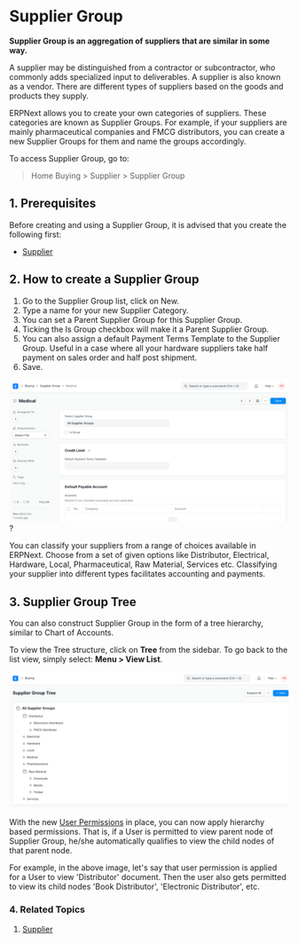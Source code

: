 
# Supplier Group



**Supplier Group is an aggregation of suppliers that are similar in some way.**


A supplier may be distinguished from a contractor or subcontractor, who
commonly adds specialized input to deliverables. A supplier is also known as a
vendor. There are different types of suppliers based on the goods and
products they supply.


ERPNext allows you to create your own categories of suppliers. These
categories are known as Supplier Groups. For example, if your suppliers are
mainly pharmaceutical companies and FMCG distributors, you can create a new
Supplier Groups for them and name the groups accordingly.


To access Supplier Group, go to:
> Home Buying > Supplier > Supplier Group


## 1. Prerequisites


Before creating and using a Supplier Group, it is advised that you create the following first:


* [Supplier](/docs/en/buying/supplier)


## 2. How to create a Supplier Group


1. Go to the Supplier Group list, click on New.
2. Type a name for your new Supplier Category.
3. You can set a Parent Supplier Group for this Supplier Group.
4. Ticking the Is Group checkbox will make it a Parent Supplier Group.
5. You can also assign a default Payment Terms Template to the Supplier Group. Useful in a case where all your hardware suppliers take half payment on sales order and half post shipment.
6. Save.


![Supplier Group](/files/supplier-group.png)?


You can classify your suppliers from a range of choices available in ERPNext.
Choose from a set of given options like Distributor, Electrical, Hardware, Local, Pharmaceutical, Raw Material, Services etc. Classifying your supplier into different types facilitates accounting and payments.


## 3. Supplier Group Tree


You can also construct Supplier Group in the form of a tree hierarchy, similar
to Chart of Accounts.


To view the Tree structure, click on **Tree** from the sidebar. To go back to the
list view, simply select: **Menu > View List**.


![Supplier Group](/files/supplier-group-tree.png)


With the new [User Permissions](/docs/en/setting-up/users-and-permissions)
in place, you can now apply hierarchy based permissions.
That is, if a User is permitted to view parent node of Supplier Group,
he/she automatically qualifies to view the child nodes of that parent node.


For example, in the above image, let's say that user permission is applied for a User to
view 'Distributor' document. Then the user also gets permitted to view its
child nodes 'Book Distributor', 'Electronic Distributor', etc.


### 4. Related Topics


1. [Supplier](/docs/en/buying/supplier)




